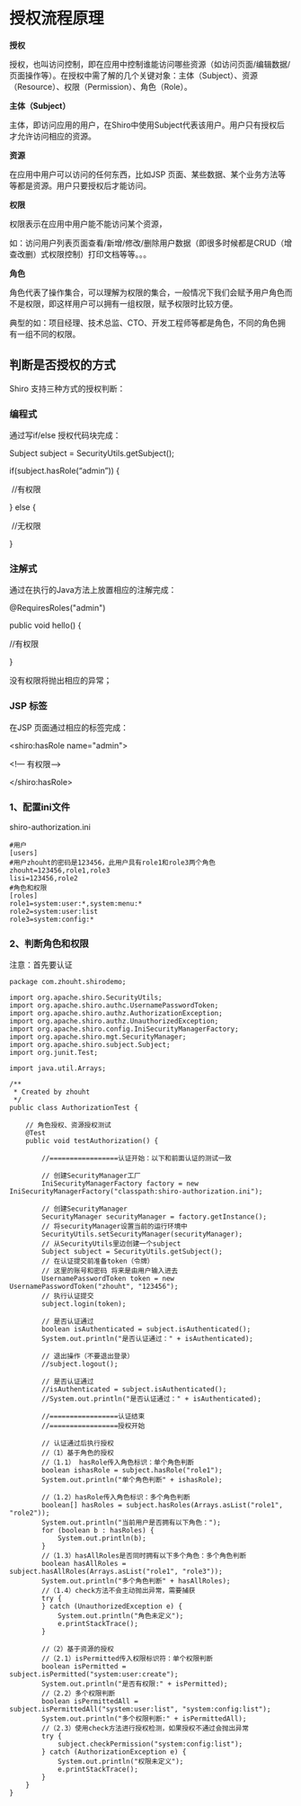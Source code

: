 # 授权流程原理

**授权**

授权，也叫访问控制，即在应用中控制谁能访问哪些资源（如访问页面/编辑数据/页面操作等）。在授权中需了解的几个关键对象：主体（Subject）、资源（Resource）、权限（Permission）、角色（Role）。

**主体（Subject）**

主体，即访问应用的用户，在Shiro中使用Subject代表该用户。用户只有授权后才允许访问相应的资源。

**资源**

在应用中用户可以访问的任何东西，比如JSP 页面、某些数据、某个业务方法等等都是资源。用户只要授权后才能访问。

**权限**

权限表示在应用中用户能不能访问某个资源，

如：访问用户列表页面查看/新增/修改/删除用户数据（即很多时候都是CRUD（增查改删）式权限控制）打印文档等等。。。

**角色**

角色代表了操作集合，可以理解为权限的集合，一般情况下我们会赋予用户角色而不是权限，即这样用户可以拥有一组权限，赋予权限时比较方便。

典型的如：项目经理、技术总监、CTO、开发工程师等都是角色，不同的角色拥有一组不同的权限。

## 判断是否授权的方式

Shiro 支持三种方式的授权判断：

### **编程式**

通过写if/else 授权代码块完成：

Subject subject = SecurityUtils.getSubject();

if(subject.hasRole(“admin”)) {

​      //有权限

} else {

​     //无权限

}

### **注解式**

通过在执行的Java方法上放置相应的注解完成：

@RequiresRoles("admin")

public void hello() {

   //有权限

}

没有权限将抛出相应的异常；

### **JSP 标签**

在JSP 页面通过相应的标签完成：

<shiro:hasRole name="admin">

<!— 有权限—>

</shiro:hasRole>

### **1、配置ini文件**

shiro-authorization.ini

```
#用户
[users]
#用户zhouht的密码是123456，此用户具有role1和role3两个角色
zhouht=123456,role1,role3
lisi=123456,role2
#角色和权限
[roles]
role1=system:user:*,system:menu:*
role2=system:user:list
role3=system:config:*
```

### **2、判断角色和权限**

注意：首先要认证

```
package com.zhouht.shirodemo;

import org.apache.shiro.SecurityUtils;
import org.apache.shiro.authc.UsernamePasswordToken;
import org.apache.shiro.authz.AuthorizationException;
import org.apache.shiro.authz.UnauthorizedException;
import org.apache.shiro.config.IniSecurityManagerFactory;
import org.apache.shiro.mgt.SecurityManager;
import org.apache.shiro.subject.Subject;
import org.junit.Test;

import java.util.Arrays;

/**
 * Created by zhouht
 */
public class AuthorizationTest {

    // 角色授权、资源授权测试
    @Test
    public void testAuthorization() {

        //=================认证开始：以下和前面认证的测试一致

        // 创建SecurityManager工厂
        IniSecurityManagerFactory factory = new IniSecurityManagerFactory("classpath:shiro-authorization.ini");

        // 创建SecurityManager
        SecurityManager securityManager = factory.getInstance();
        // 将securityManager设置当前的运行环境中
        SecurityUtils.setSecurityManager(securityManager);
        // 从SecurityUtils里边创建一个subject
        Subject subject = SecurityUtils.getSubject();
        // 在认证提交前准备token（令牌）
        // 这里的账号和密码 将来是由用户输入进去
        UsernamePasswordToken token = new UsernamePasswordToken("zhouht", "123456");
        // 执行认证提交
        subject.login(token);

        // 是否认证通过
        boolean isAuthenticated = subject.isAuthenticated();
        System.out.println("是否认证通过：" + isAuthenticated);

        // 退出操作（不要退出登录）
        //subject.logout();

        // 是否认证通过
        //isAuthenticated = subject.isAuthenticated();
        //System.out.println("是否认证通过：" + isAuthenticated);

        //=================认证结束
        //=================授权开始

        // 认证通过后执行授权
        //（1）基于角色的授权
        //（1.1） hasRole传入角色标识：单个角色判断
        boolean ishasRole = subject.hasRole("role1");
        System.out.println("单个角色判断" + ishasRole);

        //（1.2）hasRole传入角色标识：多个角色判断
        boolean[] hasRoles = subject.hasRoles(Arrays.asList("role1", "role2"));
        System.out.println("当前用户是否拥有以下角色：");
        for (boolean b : hasRoles) {
            System.out.println(b);
        }
        //（1.3）hasAllRoles是否同时拥有以下多个角色：多个角色判断
        boolean hasAllRoles = subject.hasAllRoles(Arrays.asList("role1", "role3"));
        System.out.println("多个角色判断" + hasAllRoles);
        //（1.4）check方法不会主动抛出异常，需要捕获
        try {
        } catch (UnauthorizedException e) {
            System.out.println("角色未定义");
            e.printStackTrace();
        }

        //（2）基于资源的授权
        //（2.1）isPermitted传入权限标识符：单个权限判断
        boolean isPermitted = subject.isPermitted("system:user:create");
        System.out.println("是否有权限:" + isPermitted);
        //（2.2）多个权限判断
        boolean isPermittedAll = subject.isPermittedAll("system:user:list", "system:config:list");
        System.out.println("多个权限判断:" + isPermittedAll);
        //（2.3）使用check方法进行授权检测，如果授权不通过会抛出异常
        try {
            subject.checkPermission("system:config:list");
        } catch (AuthorizationException e) {
            System.out.println("权限未定义");
            e.printStackTrace();
        }
    }
}

```

